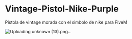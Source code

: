 # Vintage-Pistol-Nike-Purple
Pistola de vintage morada con el simbolo de nike para FiveM

![Uploading unknown (13).png…]()

